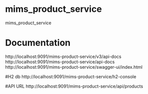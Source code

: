 # mims_product_service
mims_product_service

# Documentation 
http://localhost:9091/mims-product-service/v3/api-docs
http://localhost:9091/mims-product-service/api-docs
http://localhost:9091/mims-product-service/swagger-ui/index.html

#H2 db
http://localhost:9091/mims-product-service/h2-console 

#API URL
http://localhost:9091/mims-product-service/api/products
